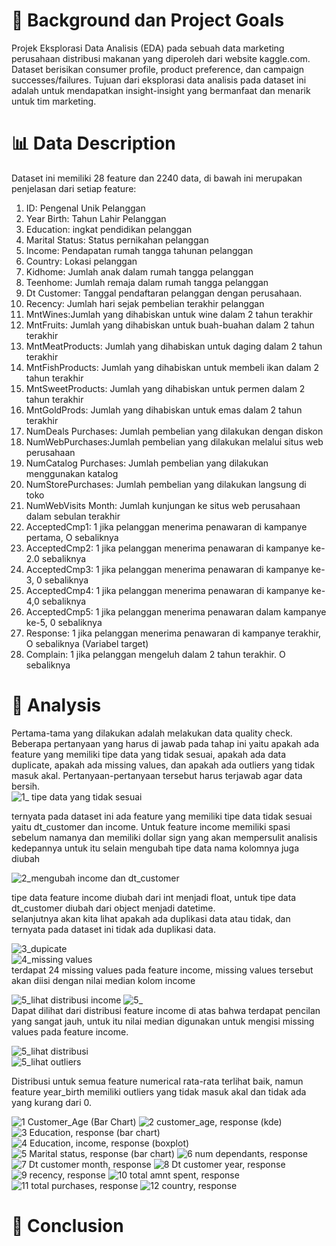 # 🔮 Background dan Project Goals

Projek Eksplorasi Data Analisis (EDA) pada sebuah data marketing perusahaan distribusi makanan yang diperoleh dari website kaggle.com. Dataset berisikan consumer profile, product preference, dan campaign successes/failures. Tujuan dari eksplorasi data analisis pada dataset ini adalah untuk mendapatkan insight-insight yang bermanfaat dan menarik untuk tim marketing.

# 📊 Data Description
Dataset ini memiliki 28 feature dan 2240 data, di bawah ini merupakan penjelasan dari setiap feature:
1. ID: Pengenal Unik Pelanggan
2. Year Birth: Tahun Lahir Pelanggan
3. Education: ingkat pendidikan pelanggan
4. Marital Status: Status pernikahan pelanggan
5. Income: Pendapatan rumah tangga tahunan pelanggan
6. Country: Lokasi pelanggan
7. Kidhome: Jumlah anak dalam rumah tangga pelanggan
8. Teenhome: Jumlah remaja dalam rumah tangga pelanggan
9. Dt Customer: Tanggal pendaftaran pelanggan dengan perusahaan.
10. Recency: Jumlah hari sejak pembelian terakhir pelanggan
11. MntWines:Jumlah yang dihabiskan untuk wine dalam 2 tahun terakhir
12. MntFruits: Jumlah yang dihabiskan untuk buah-buahan dalam 2 tahun terakhir
13. MntMeatProducts: Jumlah yang dihabiskan untuk daging dalam 2 tahun terakhir
14. MntFishProducts: Jumlah yang dihabiskan untuk membeli ikan dalam 2 tahun terakhir
15. MntSweetProducts: Jumlah yang dihabiskan untuk permen dalam 2 tahun terakhir
16. MntGoldProds: Jumlah yang dihabiskan untuk emas dalam 2 tahun terakhir
17. NumDeals Purchases: Jumlah pembelian yang dilakukan dengan diskon
18. NumWebPurchases:Jumlah pembelian yang dilakukan melalui situs web perusahaan
19. NumCatalog Purchases: Jumlah pembelian yang dilakukan menggunakan katalog
20. NumStorePurchases: Jumlah pembelian yang dilakukan langsung di toko
21. NumWebVisits Month: Jumlah kunjungan ke situs web perusahaan dalam sebulan terakhir
22. AcceptedCmp1: 1 jika pelanggan menerima penawaran di kampanye pertama, O sebaliknya 
23. AcceptedCmp2: 1 jika pelanggan menerima penawaran di kampanye ke-2.0 sebaliknya 
24. AcceptedCmp3: 1 jika pelanggan menerima penawaran di kampanye ke-3, 0 sebaliknya 
25. AcceptedCmp4: 1 jika pelanggan menerima penawaran di kampanye ke-4,0 sebaliknya 
26. AcceptedCmp5: 1 jika pelanggan menerima penawaran dalam kampanye ke-5, 0 sebaliknya 
27. Response: 1 jika pelanggan menerima penawaran di kampanye terakhir, O sebaliknya (Variabel target)
28. Complain: 1 jika pelanggan mengeluh dalam 2 tahun terakhir. O sebaliknya

# 🧐 Analysis 
Pertama-tama yang dilakukan adalah melakukan data quality check. Beberapa pertanyaan yang harus di jawab pada tahap ini yaitu apakah ada feature yang memiliki tipe data yang tidak sesuai, apakah ada data duplicate, apakah ada missing values, dan apakah ada outliers yang tidak masuk akal. Pertanyaan-pertanyaan tersebut harus terjawab agar data bersih.  
![1_ tipe data yang tidak sesuai](https://github.com/rizkaalawiyah/Marketing-Analysis/assets/43191119/ffe7b78b-64b9-4940-9318-1180fdc8ce8e)  

ternyata pada dataset ini ada feature yang memiliki tipe data tidak sesuai yaitu dt_customer dan income. Untuk feature income memiliki spasi sebelum namanya dan memiliki dollar sign yang akan mempersulit analisis kedepannya untuk itu selain mengubah tipe data nama kolomnya juga diubah  

![2_mengubah income dan dt_customer](https://github.com/rizkaalawiyah/Marketing-Analysis/assets/43191119/a99b44ce-bde9-4ae7-aef9-e0748871c6dc)  


tipe data feature income diubah dari int menjadi float, untuk tipe data dt_customer diubah dari object menjadi datetime.  
selanjutnya akan kita lihat apakah ada duplikasi data atau tidak, dan ternyata pada dataset ini tidak ada duplikasi data.  

![3_dupicate](https://github.com/rizkaalawiyah/Marketing-Analysis/assets/43191119/ed6dadff-7763-4542-ae50-a321fa3a4288)  
![4_missing values](https://github.com/rizkaalawiyah/Marketing-Analysis/assets/43191119/2a5d1839-6695-45b4-a43c-bc0d017110cf)  
terdapat 24 missing values pada feature income, missing values tersebut akan diisi dengan nilai median kolom income  
  
![5_lihat distribusi income](https://github.com/rizkaalawiyah/Marketing-Analysis/assets/43191119/f8a526f7-1877-4886-8415-f0bee60aed2c)
![5_](https://github.com/rizkaalawiyah/Marketing-Analysis/assets/43191119/dd190c96-ea42-4be8-b1af-638757551952)  
Dapat dilihat dari distribusi feature income di atas bahwa terdapat pencilan yang sangat jauh, untuk itu nilai median digunakan untuk mengisi missing values pada feature income.  

  
![5_lihat distribusi](https://github.com/rizkaalawiyah/Marketing-Analysis/assets/43191119/c9252581-9579-4255-a37d-d556160be5b3)  
![5_lihat outliers](https://github.com/rizkaalawiyah/Marketing-Analysis/assets/43191119/8daa1b18-47d0-4f8c-b35d-8c54b0fc0e98)  

Distribusi untuk semua feature numerical rata-rata terlihat baik, namun feature year_birth memiliki outliers yang tidak masuk akal dan tidak ada yang kurang dari 0.  




   
![1  Customer_Age (Bar Chart)](https://github.com/rizkaalawiyah/Marketing-Analysis/assets/43191119/1b4efbb6-3b88-45ab-a062-86a4a6f821e0) 
![2  customer_age, response (kde)](https://github.com/rizkaalawiyah/Marketing-Analysis/assets/43191119/1bdbb0f5-9271-4bac-a0f1-785414c55aa1)
![3  Education, response (bar chart)](https://github.com/rizkaalawiyah/Marketing-Analysis/assets/43191119/60d34b48-4211-42a2-a232-1c1515e6eda6)
![4  Education, income, response (boxplot)](https://github.com/rizkaalawiyah/Marketing-Analysis/assets/43191119/79cdf8e0-fb0c-4eeb-8f4a-67c7cf766f38)
![5  Marital status, response (bar chart)](https://github.com/rizkaalawiyah/Marketing-Analysis/assets/43191119/516dda75-52f7-4453-9af3-172d6758c82a)
![6  num dependants, response](https://github.com/rizkaalawiyah/Marketing-Analysis/assets/43191119/500e5390-a50d-46f7-9a2f-19a8aad11d9c)
![7  Dt customer month, response](https://github.com/rizkaalawiyah/Marketing-Analysis/assets/43191119/a869deaa-3987-4d1f-beb2-5ac73fe214ec)
![8  Dt customer year, response](https://github.com/rizkaalawiyah/Marketing-Analysis/assets/43191119/099cc344-78a3-4ec7-ae35-3a35f41cf3cd)
![9  recency, response](https://github.com/rizkaalawiyah/Marketing-Analysis/assets/43191119/cabe6934-217d-45b8-9e60-c1060d65cad4)
![10  total amnt spent, response](https://github.com/rizkaalawiyah/Marketing-Analysis/assets/43191119/0509ef5a-5ccb-4ff1-81bf-8ed3f0a73168)
![11  total purchases, response](https://github.com/rizkaalawiyah/Marketing-Analysis/assets/43191119/1d4e353b-1afb-4510-85d6-b6dfb88721ba)
![12  country, response](https://github.com/rizkaalawiyah/Marketing-Analysis/assets/43191119/6f7ffb29-7809-454e-80d2-8c1b8d13ee9b)


# 📃 Conclusion


